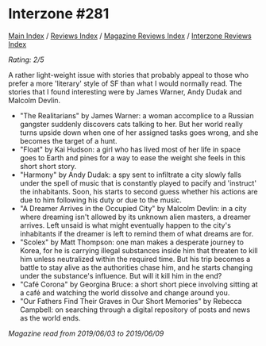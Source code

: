 # Interzone #281

[Main Index](../../../README.md) / [Reviews Index](../../README.md) / [Magazine Reviews Index](../README.md) / [Interzone Reviews Index](README.md)

*Rating: 2/5*

A rather light-weight issue with stories that probably appeal to those who prefer a more 'literary' style of SF than what I would normally read. The stories that I found interesting were by James Warner, Andy Dudak and Malcolm Devlin.

- "The Realitarians" by James Warner: a woman accomplice to a Russian gangster suddenly discovers cats talking to her. But her world really turns upside down when one of her assigned tasks goes wrong, and she becomes the target of a hunt.
- "Float" by Kai Hudson: a girl who has lived most of her life in space goes to Earth and pines for a way to ease the weight she feels in this short short story.
- "Harmony" by Andy Dudak: a spy sent to infiltrate a city slowly falls under the spell of music that is constantly played to pacify and 'instruct' the inhabitants. Soon, his starts to second guess whether his actions are due to him following his duty or due to the music.
- "A Dreamer Arrives in the Occupied City" by Malcolm Devlin: in a city where dreaming isn't allowed by its unknown alien masters, a dreamer arrives. Left unsaid is what might eventually happen to the city's inhabitants if the dreamer is left to remind them of what dreams are for.
- "Scolex" by Matt Thompson: one man makes a desperate journey to Korea, for he is carrying illegal substances inside him that threaten to kill him unless neutralized within the required time. But his trip becomes a battle to stay alive as the authorities chase him, and he starts changing under the substance's influence. But will it kill him in the end?
- "Café Corona" by Georgina Bruce: a short short piece involving sitting at a café and watching the world dissolve and change around you.
- "Our Fathers Find Their Graves in Our Short Memories" by Rebecca Campbell: on searching through a digital repository of posts and news as the world ends.

*Magazine read from 2019/06/03 to 2019/06/09*
